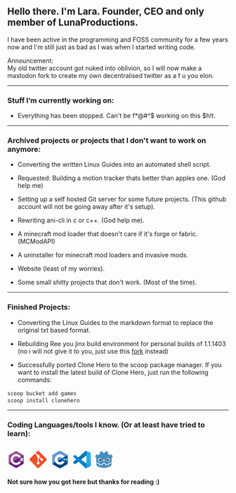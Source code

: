 Hello there. I'm Lara. Founder, CEO and only member of LunaProductions.
---

I have been active in the programming and FOSS community for a few years now and I'm still just as bad as I was when I started writing code.

Announcement:<br>My old twitter account got nuked into oblivion, so I will now make a mastodon fork to create my own decentralised twitter as a f u you elon.

---
### Stuff I’m currently working on:

- Everything has been stopped. Can't be f*@#^$ working on this $h!t.

---
### Archived projects or projects that I don't want to work on anymore:

- Converting the written Linux Guides into an automated shell script.

- Requested: Building a motion tracker thats better than apples one. (God help me)

- Setting up a self hosted Git server for some future projects. (This github account will not be going away after it's setup).

- Rewriting ani-cli in c or c++. (God help me).

- A minecraft mod loader that doesn't care if it's forge or fabric. (MCModAPI)

- A uninstaller for minecraft mod loaders and invasive mods.

- Website (least of my worries).

- Some small shitty projects that don't work. (Most of the time).
  
---
### Finished Projects:

- Converting the Linux Guides to the markdown format to replace the original txt based format.

- Rebuilding Ree you jinx build environment for personal builds of 1.1.1403 (no i will not give it to you, just use this [fork](https://github.com/ryujinx-mirror/ryujinx) instead)

- Successfully ported Clone Hero to the scoop package manager. If you want to install the latest build of Clone Hero, just run the following commands:

```
scoop bucket add games
scoop install clonehero
```

---
### Coding Languages/tools I know. (Or at least have tried to learn):

<img src="https://github.com/devicons/devicon/blob/master/icons/csharp/csharp-original.svg"  title="CSharp" alt="CSharp" width="40" height="40"/>&nbsp;
<img src="https://github.com/devicons/devicon/blob/master/icons/git/git-original.svg" title="Git" alt="Git" width="40" height="40"/>&nbsp;
<img src="https://github.com/devicons/devicon/blob/master/icons/cplusplus/cplusplus-original.svg" title="C++" alt="C++" width="40" height="40"/>&nbsp;
<img src="https://github.com/devicons/devicon/blob/master/icons/vscode/vscode-original.svg" title="VS Code" alt="VS Code" width="40" height="40"/>&nbsp;
<img src="https://github.com/devicons/devicon/blob/master/icons/godot/godot-original.svg" title="Godot" alt="Godot" width="40" height="40"/>&nbsp;
---

<b> Not sure how you got here but thanks for reading :) </b>


